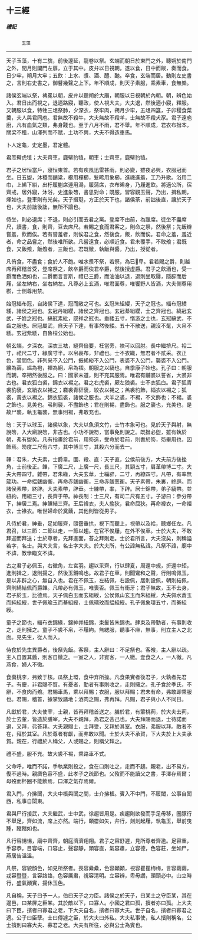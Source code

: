

## 十三經

##### 禮記
　　　`玉藻`

* * *

天子玉藻，十有二旒，前後邃延，龍卷以祭。玄端而朝日於東門之外，聽朔於南門之外，閏月則闔門左扉，立于其中。皮弁以日視朝，遂以食，日中而餕，奏而食。日少牢，朔月大牢；五飲：上水、漿、酒、醴、酏。卒食，玄端而居。動則左史書之，言則右史書之，御瞽幾聲之上下。年不順成，則天子素服，乘素車，食無樂。

諸侯玄端以祭，裨冕以朝，皮弁以聽朔於大廟，朝服以日視朝於內朝。朝，辨色始入。君日出而視之，退適路寢，聽政，使人視大夫，大夫退，然後適小寢，釋服。又朝服以食，特牲三俎祭肺，夕深衣，祭牢肉，朔月少牢，五俎四簋，子卯稷食菜羹，夫人與君同庖。君無故不殺牛，大夫無故不殺羊，士無故不殺犬豕。君子遠庖廚，凡有血氣之類，弗身踐也。至于八月不雨，君不舉。年不順成，君衣布搢本，關梁不租，山澤列而不賦，土功不興，大夫不得造車馬。

卜人定龜，史定墨，君定體。

君羔幦虎犆；大夫齊車，鹿幦豹犆，朝車；士齊車，鹿幦豹犆。

君子之居恒當戶，寢恒東首。若有疾風迅雷甚雨，則必變，雖夜必興，衣服冠而坐。日五盥，沐稷而靧粱，櫛用樿櫛，髮晞用象櫛，進禨進羞，工乃升歌。浴用二巾，上絺下綌，出杅履蒯席連用湯，履蒲席，衣布晞身，乃屨進飲。將適公所，宿齊戒，居外寢，沐浴，史進象笏，書思對命；既服，習容觀玉聲，乃出，揖私朝，煇如也，登車則有光矣。天子搢珽，方正於天下也，諸侯荼，前詘後直，讓於天子也，大夫前詘後詘，無所不讓也。

侍坐，則必退席；不退，則必引而去君之黨。登席不由前，為躐席。徒坐不盡席尺，讀書，食，則齊，豆去席尺。若賜之食而君客之，則命之祭，然後祭；先飯辯嘗羞，飲而俟。若有嘗羞者，則俟君之食，然後食，飯，飲而俟。君命之羞，羞近者，命之品嘗之，然後唯所欲。凡嘗遠食，必順近食。君未覆手，不敢飧；君既食，又飯飧，飯飧者，三飯也。君既徹，執飯與醬，乃出，授從者。

凡侑食，不盡食；食於人不飽。唯水漿不祭，若祭，為已𠉪卑。君若賜之爵，則越席再拜稽首受，登席祭之，飲卒爵而俟君卒爵，然後授虛爵。君子之飲酒也，受一爵而色洒如也，二爵而言言斯，禮已三爵，而油油以退，退則坐取屨，隱辟而后屨，坐左納右，坐右納左。凡尊必上玄酒，唯君面尊，唯饗野人皆酒，大夫側尊用棜，士側尊用禁。

始冠緇布冠，自諸侯下達，冠而敝之可也。玄冠朱組纓，天子之冠也。緇布冠繢緌，諸侯之冠也。玄冠丹組纓，諸侯之齊冠也。玄冠綦組纓，士之齊冠也。縞冠玄武，子姓之冠也。縞冠素紕，既祥之冠也。垂緌五寸，惰游之士也，玄冠縞武，不齒之服也。居冠屬武，自天子下達，有事然後緌。五十不散送，親沒不髦，大帛不緌。玄冠紫緌，自魯桓公始也。

朝玄端，夕深衣。深衣三袪，縫齊倍要，衽當旁，袂可以回肘。長中繼揜尺。袷二寸，祛尺二寸，緣廣寸半。以帛裹布，非禮也。士不衣織，無君者不貳采。衣正色，裳間色。非列采不入公門，振絺綌不入公門，表裘不入公門，襲裘不入公門。纊為繭，緼為袍，襌為絅，帛為褶。朝服之以縞也，自季康子始也。孔子曰：朝服而朝，卒朔然後服之。曰：國家未道，則不充其服焉。唯君有黼裘以誓省，大裘非古也。君衣狐白裘，錦衣以裼之。君之右虎裘，厥左狼裘。士不衣狐白。君子狐青裘豹褎，玄綃衣以裼之；麛裘青豻褎，絞衣以裼之；羔裘豹飾，緇衣以裼之；狐裘，黃衣以裼之。錦衣狐裘，諸侯之服也。犬羊之裘，不裼，不文飾也；不裼。裘之飾也，見美也。弔則襲，不盡飾也；君在則裼，盡飾也。服之襲也，充美也，是故尸襲，執玉龜襲，無事則裼，弗敢充也。

笏：天子以球玉，諸侯以象，大夫以魚須文竹，士竹本象可也。見於天子與射，無說笏，入大廟說笏，非古也。小功不說笏，當事免則說之。既搢必盥，雖有執於朝，弗有盥矣。凡有指畫於君前，用笏造，受命於君前，則書於笏，笏畢用也，因飾焉。笏度二尺有六寸，其中博三寸，其殺六分而去一。

韠：君朱，大夫素，士爵韋。圜、殺、直：天子直，公侯前後方，大夫前方後挫角，士前後正。韠，下廣二尺，上廣一尺，長三尺，其頸五寸，肩革帶博二寸。大夫大帶四寸。雜帶，君朱綠，大夫玄華，士緇辟，二寸，再繚四寸。凡帶，有率無箴功。一命緼韍幽衡，再命赤韍幽衡，三命赤韍葱衡。天子素帶，朱裏，終辟。而諸侯素帶，終辟。大夫素帶，辟垂。士練帶，率，下辟。居士錦帶，弟子縞帶。並紐約，用組三寸，長齊于帶。紳長制：士三尺，有司二尺有五寸。子游曰：參分帶下，紳居二焉。紳韠結三齊。王后褘衣，夫人揄狄，君命屈狄。再命褘衣，一命襢衣，士褖衣。唯世婦命於奠繭，其他則皆從男子。

凡侍於君，紳垂，足如履齊，頤霤垂拱，視下而聽上，視帶以及袷，聽鄉任左。凡君召，以三節：二節以走，一節以趨。在官不俟屨，在外不俟車。士於大夫，不敢拜迎而拜送；士於尊者，先拜進面，荅之拜則走。士於君所言，大夫沒矣，則稱謚若字，名士。與大夫言，名士字大夫。於大夫所，有公諱無私諱。凡祭不諱，廟中不諱，教學臨文不諱。

古之君子必佩玉，右徵角，左宮羽。趨以采齊，行以肆夏，周還中規，折還中矩，進則揖之，退則揚之，然後玉鏘鳴也。故君子在車，則聞鸞和之聲，行則鳴佩玉，是以非辟之心，無自入也。君在不佩玉，左結佩，右設佩，居則設佩，朝則結佩，齊則綪結佩而爵韠。凡帶必有佩玉，唯喪否。佩玉有衝牙；君子無故，玉不去身，君子於玉，比德焉。天子佩白玉而玄組綬，公侯佩山玄玉而朱組綬，大夫佩水蒼玉而純組綬，世子佩瑜玉而綦組綬，士佩瓀玟而緼組綬。孔子佩象環五寸，而綦組綬。

童子之節也，緇布衣錦緣，錦紳并紐錦，束髮皆朱錦也。肆束及帶勤者，有事則收之，走則擁之。童子不裘不帛，不屨絇。無緦服，聽事不麻，無事，則立主人之北面。見先生，從人而入。

侍食於先生異爵者，後祭先飯。客祭，主人辭曰：不足祭也。客飧，主人辭以疏。主人自置其醬，則客自徹之。一室之人，非賓客，一人徹。壹食之人，一人徹。凡燕食，婦人不徹。

食棗桃李，弗致于核。瓜祭上環，食中弃所操。凡食果實者後君子，火孰者先君子。有慶，非君賜不賀。有憂者，勤者有事則收之，走則擁之。孔子食於季氏，不辭，不食肉而飧。君賜車馬，乘以拜賜；衣服，服以拜賜；君未有命，弗敢即乘服也。君賜，稽首，據掌致諸地；酒肉之賜，弗再拜。凡賜，君子與小人不同日。

凡獻於君，大夫使宰，士親，皆再拜稽首送之。膳於君，有葷桃茢，於大夫去茢，於士去葷，皆造於膳宰。大夫不親拜，為君之荅己也。大夫拜賜而退，士待諾而退，又拜，弗荅拜。大夫親賜士，士拜受，又拜於其室。衣服，弗服以拜。敵者不在，拜於其室。凡於尊者有獻，而弗敢以聞。士於大夫不承賀，下大夫於上大夫承賀。親在，行禮於人稱父，人或賜之，則稱父拜之。

禮不盛，服不充。故大裘不裼，乘路車不式。

父命呼，唯而不諾，手執業則投之，食在口則吐之，走而不趨。親老，出不易方，復不過時。親癠色容不盛，此孝子之疏節也。父歿而不能讀父之書，手澤存焉爾；母歿而杯圈不能飲焉，口澤之氣存焉爾。

君入門，介拂闑，大夫中棖與闑之間，士介拂棖。賓入不中門，不履閾，公事自闑西，私事自闑東。

君與尸行接武，大夫繼武，士中武，徐趨皆用是。疾趨則欲發而手足毋移，圈豚行不舉足，齊如流，席上亦然。端行，頤霤如矢，弁行，剡剡起屨，執龜玉，舉前曳踵，蹜蹜如也。

凡行容愓愓，廟中齊齊，朝庭濟濟翔翔。君子之容舒遲，見所尊者齊遬。足容重，手容恭，目容端，口容止，聲容靜，頭容直，氣容肅，立容德，色容莊，坐如尸，燕居告溫溫。

凡祭，容貌顏色，如見所祭者。喪容纍纍，色容顚顚，視容瞿瞿梅梅，言容繭繭，戎容暨暨，言容詻詻，色容厲肅，視容清明。立容辨，卑毋讇，頭頸必中。山立時行，盛氣顚實，揚休玉色。

凡自稱，天子曰予一人，伯曰天子之力臣。諸侯之於天子，曰某土之守臣某，其在邊邑，曰某屏之臣某。其於敵以下，曰寡人。小國之君曰孤，擯者亦曰孤。上大夫曰下臣，擯者曰寡君之老，下大夫自名，擯者曰寡大夫。世子自名，擯者曰寡君之適。公子曰臣孽。士曰傳遽之臣，於大夫曰外私。大夫私事使，私人擯則稱名，公士擯則曰寡大夫、寡君之老。大夫有所往，必與公士為賓也。

* * *

